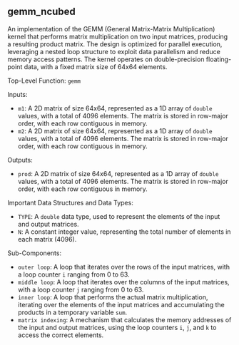 ## gemm_ncubed

An implementation of the GEMM (General Matrix-Matrix Multiplication) kernel that performs matrix multiplication on two input matrices, producing a resulting product matrix. The design is optimized for parallel execution, leveraging a nested loop structure to exploit data parallelism and reduce memory access patterns. The kernel operates on double-precision floating-point data, with a fixed matrix size of 64x64 elements.

Top-Level Function: `gemm`

Inputs:

- `m1`: A 2D matrix of size 64x64, represented as a 1D array of `double` values, with a total of 4096 elements. The matrix is stored in row-major order, with each row contiguous in memory.
- `m2`: A 2D matrix of size 64x64, represented as a 1D array of `double` values, with a total of 4096 elements. The matrix is stored in row-major order, with each row contiguous in memory.

Outputs:

- `prod`: A 2D matrix of size 64x64, represented as a 1D array of `double` values, with a total of 4096 elements. The matrix is stored in row-major order, with each row contiguous in memory.

Important Data Structures and Data Types:

- `TYPE`: A `double` data type, used to represent the elements of the input and output matrices.
- `N`: A constant integer value, representing the total number of elements in each matrix (4096).

Sub-Components:

- `outer loop`: A loop that iterates over the rows of the input matrices, with a loop counter `i` ranging from 0 to 63.
- `middle loop`: A loop that iterates over the columns of the input matrices, with a loop counter `j` ranging from 0 to 63.
- `inner loop`: A loop that performs the actual matrix multiplication, iterating over the elements of the input matrices and accumulating the products in a temporary variable `sum`.
- `matrix indexing`: A mechanism that calculates the memory addresses of the input and output matrices, using the loop counters `i`, `j`, and `k` to access the correct elements.